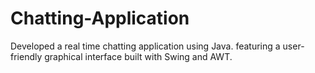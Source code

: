 # Chatting-Application
Developed a real time chatting application using Java. featuring a user-friendly graphical interface built with Swing and AWT.

